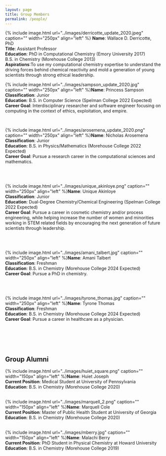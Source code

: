 ```yaml
---
layout: page
title: Group Members
permalink: /people/
---
```


{% include image.html url="../images/derricotte_update_2020.jpeg" caption="" width="250px" align="left" %} **Name**: Wallace D. Derricotte, PhD  
**Title**: Assistant Professor  
**Education**: PhD in Computational Chemistry (Emory University 2017)  
               B.S. in Chemistry (Morehouse College 2013)  
**Aspirations**:To use my computational chemistry expertise to understand the driving forces behind chemical reactivity and mold a generation of young scientists through strong ethical leadership.  


{% include image.html url="../images/sampson_update_2020.jpg" caption="" width="250px" align="left" %}**Name**: Princess Sampson  
**Classification**: Junior  
**Education**: B.S. in Computer Science (Spelman College 2022 Expected)  
**Career Goal**: Interdisciplinary researcher and software engineer focusing on computing in the context of ethics, exploitation, and empire.
&nbsp;

&nbsp;

{% include image.html url="../images/arosemena_update_2020.png" caption="" width="250px" align="left" %}**Name**: Nicholas Arosemena  
**Classification**: Junior  
**Education**: B.S. in Physics/Mathematics (Morehouse College 2022 Expected)  
**Career Goal**: Pursue a research career in the computational sciences and mathematics.  
&nbsp;

&nbsp;

{% include image.html url="../images/unique_akinloye.png" caption="" width="250px" align="left" %}**Name**: Unique Akinloye  
**Classification**: Junior  
**Education**: Dual-Degree Chemistry/Chemical Engineering (Spelman College 2022 Expected)  
**Career Goal**: Pursue a career in cosmetic chemistry and/or process engineering, while helping increase the number of women and minorities working in STEM related fields by encouraging the next generation of future scientists through leadership.  
&nbsp;

&nbsp;

{% include image.html url="../images/amani_talbert.jpg" caption="" width="250px" align="left" %}**Name**: Amani Talbert  
**Classification**: Freshman  
**Education**: B.S. in Chemistry (Morehouse College 2024 Expected)  
**Career Goal**: Pursue a PhD in chemistry.  
&nbsp;

&nbsp;

{% include image.html url="../images/tyrone_thomas.jpg" caption="" width="250px" align="left" %}**Name**: Tyrone Thomas  
**Classification**: Freshman  
**Education**: B.S. in Chemistry (Morehouse College 2024 Expected)  
**Career Goal**: Pursue a career in healthcare as a physician.  
&nbsp;

&nbsp;

&nbsp;

## Group Alumni
{% include image.html url="../images/huiet_square.png" caption="" width="150px" align="left" %}**Name**: Huiet Joseph   
**Current Position**: Medical Student at University of Pennsylvania  
**Education**: B.S. in Chemistry (Morehouse College 2020)  
&nbsp;

{% include image.html url="../images/marquell_2.png" caption="" width="150px" align="left" %}**Name**: Marquell Cole  
**Current Position**: Master of Public Health Student at University of Georgia  
**Education**: B.S. in Chemistry (Morehouse College 2020)  
&nbsp;

{% include image.html url="../images/mberry.jpg" caption="" width="150px" align="left" %}**Name**: Malachi Berry  
**Current Position**: PhD Student in Physical Chemistry at Howard University  
**Education**: B.S. in Chemistry (Morehouse College 2019)
